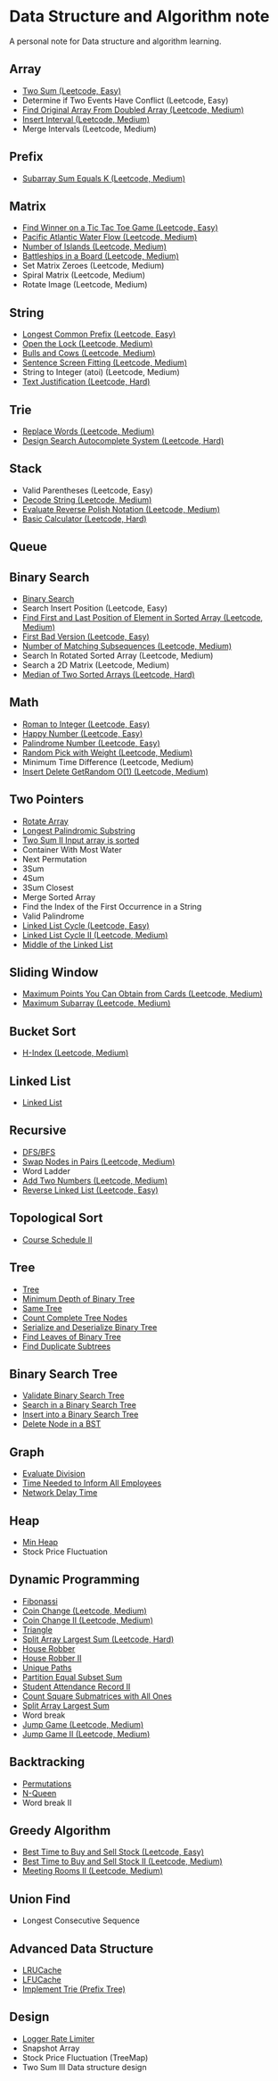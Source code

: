 # Data Structure and Algorithm note
A personal note for Data structure and algorithm learning.

## Array
- [Two Sum (Leetcode, Easy)](https://github.com/swksysb1124/DsaNote/blob/main/TwoSum.md)
- Determine if Two Events Have Conflict (Leetcode, Easy)
- [Find Original Array From Doubled Array (Leetcode, Medium)](https://github.com/swksysb1124/DsaNote/blob/main/FindOriginalArrayFromDoubledArray.md)
- [Insert Interval (Leetcode, Medium)](https://github.com/swksysb1124/DsaNote/blob/main/InsertInterval.md)
- Merge Intervals (Leetcode, Medium)

## Prefix
- [Subarray Sum Equals K (Leetcode, Medium)](https://github.com/swksysb1124/DsaNote/blob/main/SubarraySumEqualsK.md)

## Matrix
- [Find Winner on a Tic Tac Toe Game (Leetcode, Easy)](https://github.com/swksysb1124/DsaNote/blob/main/FindWinnerOnATicTacToeGame.md)
- [Pacific Atlantic Water Flow (Leetcode, Medium)](https://github.com/swksysb1124/DsaNote/blob/main/PacificAtlanticWaterFlow.md)
- [Number of Islands (Leetcode, Medium)](https://github.com/swksysb1124/DsaNote/blob/main/NumberOfIslands.md)
- [Battleships in a Board (Leetcode, Medium)](https://github.com/swksysb1124/DsaNote/blob/main/BattleshipsInABoard.md)
- Set Matrix Zeroes (Leetcode, Medium)
- Spiral Matrix (Leetcode, Medium)
- Rotate Image (Leetcode, Medium)

## String
- [Longest Common Prefix (Leetcode, Easy)](https://github.com/swksysb1124/DsaNote/blob/main/LongestCommonPrefix.md)
- [Open the Lock (Leetcode, Medium)](https://github.com/swksysb1124/DsaNote/blob/main/OpenLock.md)
- [Bulls and Cows (Leetcode, Medium)](https://github.com/swksysb1124/DsaNote/blob/main/BullsAndCows.md)
- [Sentence Screen Fitting (Leetcode, Medium)](https://github.com/swksysb1124/DsaNote/blob/main/SentenceScreenFitting.md)
- String to Integer (atoi) (Leetcode, Medium)
- [Text Justification (Leetcode, Hard)](https://github.com/swksysb1124/DsaNote/blob/main/TextJustification.md)

## Trie
- [Replace Words (Leetcode, Medium)](https://github.com/swksysb1124/DsaNote/blob/main/ReplaceWords.md)
- [Design Search Autocomplete System (Leetcode, Hard)](https://github.com/swksysb1124/DsaNote/blob/main/DesignSearchAutocompleteSystem.md)

## Stack
- Valid Parentheses (Leetcode, Easy)
- [Decode String (Leetcode, Medium)](https://github.com/swksysb1124/DsaNote/blob/main/DecodeString.md)
- [Evaluate Reverse Polish Notation (Leetcode, Medium)](https://github.com/swksysb1124/DsaNote/blob/main/EvaluateReversePolishNotation.md)
- [Basic Calculator (Leetcode, Hard)](https://github.com/swksysb1124/DsaNote/blob/main/BasicCalculator.md)

## Queue

## Binary Search
- [Binary Search](https://github.com/swksysb1124/DsaNote/blob/main/BinarySearch.md)
- Search Insert Position (Leetcode, Easy)
- [Find First and Last Position of Element in Sorted Array (Leetcode, Medium)](https://github.com/swksysb1124/DsaNote/blob/main/FirstLastESortedArray.md)
- [First Bad Version (Leetcode, Easy)](https://github.com/swksysb1124/DsaNote/blob/main/FirstBadVersion.md)
- [Number of Matching Subsequences (Leetcode, Medium)](https://github.com/swksysb1124/DsaNote/blob/main/NumberOfMatchingSubsequences.md)
- Search In Rotated Sorted Array (Leetcode, Medium)
- Search a 2D Matrix (Leetcode, Medium)
- [Median of Two Sorted Arrays (Leetcode, Hard)](https://github.com/swksysb1124/DsaNote/blob/main/MedianOfTwoSortedArrays.md)

## Math
- [Roman to Integer (Leetcode, Easy)](https://github.com/swksysb1124/DsaNote/blob/main/RomanToInteger.md)
- [Happy Number (Leetcode, Easy)](https://github.com/swksysb1124/DsaNote/blob/main/HappyNumber.md)
- [Palindrome Number (Leetcode, Easy)](https://github.com/swksysb1124/DsaNote/blob/main/PalindromeNumber.md)
- [Random Pick with Weight (Leetcode, Medium)](https://github.com/swksysb1124/DsaNote/blob/main/RandomPickWithWeight.md)
- Minimum Time Difference (Leetcode, Medium)
- [Insert Delete GetRandom O(1) (Leetcode, Medium)](https://github.com/swksysb1124/DsaNote/blob/main/InsertDeleteGetRandom.md)

## Two Pointers
- [Rotate Array](https://github.com/swksysb1124/DsaNote/blob/main/RotateArrray.md)
- [Longest Palindromic Substring](https://github.com/swksysb1124/DsaNote/blob/main/LongestPalindromeSubstring.md)
- [Two Sum II Input array is sorted](https://github.com/swksysb1124/DsaNote/blob/main/TwoSumSortedArray.md)
- Container With Most Water
- Next Permutation
- 3Sum
- 4Sum
- 3Sum Closest
- Merge Sorted Array
- Find the Index of the First Occurrence in a String
- Valid Palindrome
- [Linked List Cycle (Leetcode, Easy)](https://github.com/swksysb1124/DsaNote/blob/main/LinkedListCycle.md)
- [Linked List Cycle II (Leetcode, Medium)](https://github.com/swksysb1124/DsaNote/blob/main/LinkedListCycleII.md)
- [Middle of the Linked List](https://github.com/swksysb1124/DsaNote/blob/main/MiddleLinkedList.md)

## Sliding Window
- [Maximum Points You Can Obtain from Cards (Leetcode, Medium)](https://github.com/swksysb1124/DsaNote/blob/main/MaximumPointsObtainFromCards.md)
- [Maximum Subarray (Leetcode, Medium)](https://github.com/swksysb1124/DsaNote/blob/main/MaximumSubarray.md)

## Bucket Sort
- [H-Index (Leetcode, Medium)](https://github.com/swksysb1124/DsaNote/blob/main/HIndex.md)

## Linked List
- [Linked List](https://github.com/swksysb1124/DsaNote/blob/main/ListNode.md)

## Recursive
- [DFS/BFS](https://github.com/swksysb1124/DsaNote/blob/main/Template.md)
- [Swap Nodes in Pairs (Leetcode, Medium)](https://github.com/swksysb1124/DsaNote/blob/main/SwapNodesInPairs.md)
- Word Ladder
- [Add Two Numbers (Leetcode, Medium)](https://github.com/swksysb1124/DsaNote/blob/main/AddTwoNumbers.md)
- [Reverse Linked List (Leetcode, Easy)](https://github.com/swksysb1124/DsaNote/blob/main/ReverseLinkedList.md)

## Topological Sort
- [Course Schedule II](https://github.com/swksysb1124/DsaNote/blob/main/CourseScheduleII.md)

## Tree
- [Tree](https://github.com/swksysb1124/DsaNote/blob/main/Tree.md)
- [Minimum Depth of Binary Tree](https://github.com/swksysb1124/DsaNote/blob/main/MimDepthBT.md)
- [Same Tree](https://github.com/swksysb1124/DsaNote/blob/main/SameTree.md)
- [Count Complete Tree Nodes](https://github.com/swksysb1124/DsaNote/blob/main/CountCBT.md)
- [Serialize and Deserialize Binary Tree](https://github.com/swksysb1124/DsaNote/blob/main/SerializeDeserializeBT.md)
- [Find Leaves of Binary Tree](https://github.com/swksysb1124/DsaNote/blob/main/FindBinaryLeaves.md)
- [Find Duplicate Subtrees](https://github.com/swksysb1124/DsaNote/blob/main/FindDuplicateSubtrees.md)

## Binary Search Tree
- [Validate Binary Search Tree](https://github.com/swksysb1124/DsaNote/blob/main/ValidBST.md)
- [Search in a Binary Search Tree](https://github.com/swksysb1124/DsaNote/blob/main/SearchInBST.md)
- [Insert into a Binary Search Tree](https://github.com/swksysb1124/DsaNote/blob/main/InsertIntoBST.md)
- [Delete Node in a BST](https://github.com/swksysb1124/DsaNote/blob/main/DeleteBST.md)

## Graph
- [Evaluate Division](https://github.com/swksysb1124/DsaNote/blob/main/EvaluateDivision.md)
- [Time Needed to Inform All Employees](https://github.com/swksysb1124/DsaNote/blob/main/TimeNeededToInformAllEmployees.md)
- [Network Delay Time](https://github.com/swksysb1124/DsaNote/blob/main/NetworkDelayTime.md)

## Heap
- [Min Heap](https://github.com/swksysb1124/DsaNote/blob/main/MinHeap.md)
- Stock Price Fluctuation

## Dynamic Programming
- [Fibonassi](https://github.com/swksysb1124/DsaNote/blob/main/Fibonassi.md)
- [Coin Change (Leetcode, Medium)](https://github.com/swksysb1124/DsaNote/blob/main/CoinChange.md)
- [Coin Change II (Leetcode, Medium)](https://github.com/swksysb1124/DsaNote/blob/main/CoinChangeII.md)
- [Triangle](https://github.com/swksysb1124/DsaNote/blob/main/Triangle.md)
- [Split Array Largest Sum (Leetcode, Hard)](https://github.com/swksysb1124/DsaNote/blob/main/SplitArrayLargestSum.md)
- [House Robber](https://github.com/swksysb1124/DsaNote/blob/main/HouseRobber.md)
- [House Robber II](https://github.com/swksysb1124/DsaNote/blob/main/HouseRobberII.md)
- [Unique Paths](https://github.com/swksysb1124/DsaNote/blob/main/UniquePaths.md)
- [Partition Equal Subset Sum](https://github.com/swksysb1124/DsaNote/blob/main/PartitionEqualSubsetSum.md)
- [Student Attendance Record II](https://github.com/swksysb1124/DsaNote/blob/main/StudentAttendanceRecordII.md)
- [Count Square Submatrices with All Ones](https://github.com/swksysb1124/DsaNote/blob/main/CountSquareSubmatricesWithAllOnes.md)
- [Split Array Largest Sum](https://github.com/swksysb1124/DsaNote/blob/main/SplitArrayLargestSum.md)
- Word break
- [Jump Game (Leetcode, Medium)](https://github.com/swksysb1124/DsaNote/blob/main/JumpGame.md)
- [Jump Game II (Leetcode, Medium)](https://github.com/swksysb1124/DsaNote/blob/main/JumpGameII.md)

## Backtracking
- [Permutations](https://github.com/swksysb1124/DsaNote/blob/main/Permutations.md)
- [N-Queen](https://github.com/swksysb1124/DsaNote/blob/main/NQueen.md)
- Word break II

## Greedy Algorithm
- [Best Time to Buy and Sell Stock (Leetcode, Easy)](https://github.com/swksysb1124/DsaNote/blob/main/BestTimeToBuyAndSellStock.md)
- [Best Time to Buy and Sell Stock II (Leetcode, Medium)](https://github.com/swksysb1124/DsaNote/blob/main/BestTimeToBuyAndSellStockII.md)
- [Meeting Rooms II (Leetcode, Medium)](https://github.com/swksysb1124/DsaNote/blob/main/MeetingRoomsII.md)


## Union Find
- Longest Consecutive Sequence

## Advanced Data Structure
- [LRUCache](https://github.com/swksysb1124/DsaNote/blob/main/LRUCache.md)
- [LFUCache](https://github.com/swksysb1124/DsaNote/blob/main/LFUCache.md)
- [Implement Trie (Prefix Tree)](https://github.com/swksysb1124/DsaNote/blob/main/ImplementTrie.md)

## Design
- [Logger Rate Limiter](https://github.com/swksysb1124/DsaNote/blob/main/LoggerRateLimiter.md)
- Snapshot Array
- Stock Price Fluctuation (TreeMap)
- Two Sum III Data structure design 